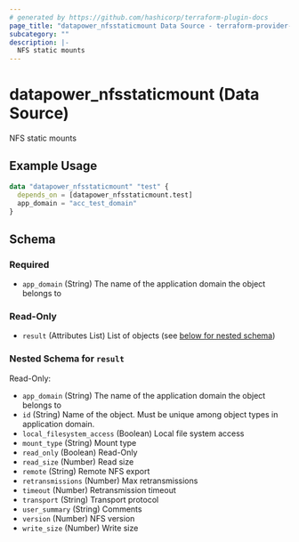 ```yaml
---
# generated by https://github.com/hashicorp/terraform-plugin-docs
page_title: "datapower_nfsstaticmount Data Source - terraform-provider-datapower"
subcategory: ""
description: |-
  NFS static mounts
---
```


# datapower_nfsstaticmount (Data Source)

NFS static mounts

## Example Usage

```terraform
data "datapower_nfsstaticmount" "test" {
  depends_on = [datapower_nfsstaticmount.test]
  app_domain = "acc_test_domain"
}
```

<!-- schema generated by tfplugindocs -->
## Schema

### Required

- `app_domain` (String) The name of the application domain the object belongs to

### Read-Only

- `result` (Attributes List) List of objects (see [below for nested schema](#nestedatt--result))

<a id="nestedatt--result"></a>
### Nested Schema for `result`

Read-Only:

- `app_domain` (String) The name of the application domain the object belongs to
- `id` (String) Name of the object. Must be unique among object types in application domain.
- `local_filesystem_access` (Boolean) Local file system access
- `mount_type` (String) Mount type
- `read_only` (Boolean) Read-Only
- `read_size` (Number) Read size
- `remote` (String) Remote NFS export
- `retransmissions` (Number) Max retransmissions
- `timeout` (Number) Retransmission timeout
- `transport` (String) Transport protocol
- `user_summary` (String) Comments
- `version` (Number) NFS version
- `write_size` (Number) Write size
